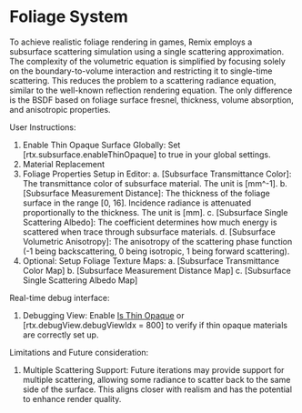 # Foliage System

To achieve realistic foliage rendering in games, Remix employs a subsurface scattering simulation using a single scattering approximation. The complexity of the volumetric equation is simplified by focusing solely on the boundary-to-volume interaction and restricting it to single-time scattering. This reduces the problem to a scattering radiance equation, similar to the well-known reflection rendering equation. The only difference is the BSDF based on foliage surface fresnel, thickness, volume absorption, and anisotropic properties.

User Instructions:
1. Enable Thin Opaque Surface Globally: Set [rtx.subsurface.enableThinOpaque] to true in your global settings.
2. Material Replacement
3. Foliage Properties Setup in Editor:
    a. [Subsurface Transmittance Color]: The transmittance color of subsurface material. The unit is [mm^-1].
    b. [Subsurface Measurement Distance]: The thickness of the foliage surface in the range [0, 16]. Incidence radiance is attenuated proportionally to the thickness. The unit is [mm].
    c. [Subsurface Single Scattering Albedo]: The coefficient determines how much energy is scattered when trace through subsurface materials.
    d. [Subsurface Volumetric Anisotropy]: The anisotropy of the scattering phase function (-1 being backscattering, 0 being isotropic, 1 being forward scattering).
4. Optional: Setup Foliage Texture Maps:
    a. [Subsurface Transmittance Color Map]
    b. [Subsurface Measurement Distance Map]
    c. [Subsurface Single Scattering Albedo Map]

Real-time debug interface:
1. Debugging View: Enable [Is Thin Opaque](../RtxOptions.md) or [rtx.debugView.debugViewIdx = 800] to verify if thin opaque materials are correctly set up.

Limitations and Future consideration:
1. Multiple Scattering Support: Future iterations may provide support for multiple scattering, allowing some radiance to scatter back to the same side of the surface. This aligns closer with realism and has the potential to enhance render quality.
